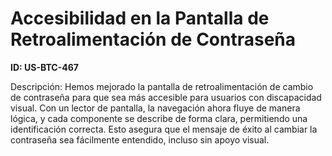 # Accesibilidad en la Pantalla de Retroalimentación de Contraseña

**ID: US-BTC-467**

Descripción: Hemos mejorado la pantalla de retroalimentación de cambio de contraseña para que sea más accesible para usuarios con discapacidad visual. Con un lector de pantalla, la navegación ahora fluye de manera lógica, y cada componente se describe de forma clara, permitiendo una identificación correcta. Esto asegura que el mensaje de éxito al cambiar la contraseña sea fácilmente entendido, incluso sin apoyo visual.